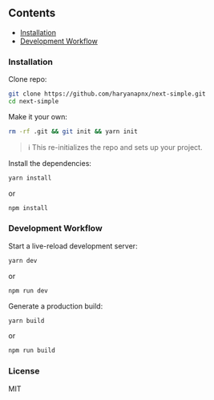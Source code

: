 
## Contents

- [Installation](#installation)
- [Development Workflow](#development-workflow)

### Installation
Clone repo: 
```sh
git clone https://github.com/haryanapnx/next-simple.git
cd next-simple
```

Make it your own:
```sh
rm -rf .git && git init && yarn init
```
> :information_source: This re-initializes the repo and sets up your project.

Install the dependencies:
```sh
yarn install
```
or
```sh
npm install
```

### Development Workflow
Start a live-reload development server:
```sh
yarn dev
```
or
```sh
npm run dev
```

Generate a production build:
```sh
yarn build
```
or
```sh
npm run build
```

### License
MIT
